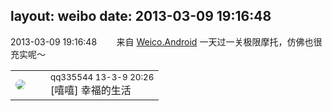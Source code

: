 layout: weibo
date: 2013-03-09 19:16:48
---
<meta name="referrer" content="no-referrer" />

2013-03-09 19:16:48  &nbsp;&nbsp;&nbsp;&nbsp;&nbsp;&nbsp; 来自 <a href="http://app.weibo.com/t/feed/l4RWD" rel="nofollow">Weico.Android</a>
一天过一关极限摩托，仿佛也很充实呢～ ​​​

<table style="width: 100%;">
  <tr>
    <td style="width: 40px;"><img style="border-radius:50%" src="https://tva4.sinaimg.cn/crop.0.0.180.180.50/7d25944djw1e8qgp5bmzyj2050050aa8.jpg?KID=imgbed,tva&Expires=1624466387&ssig=vKPCV3bB98"></td>
    <td colspan="2"><small>qq335544 13-3-9 20:26</small><br/>[嘻嘻] 幸福的生活</td>
  </tr>
</table>
